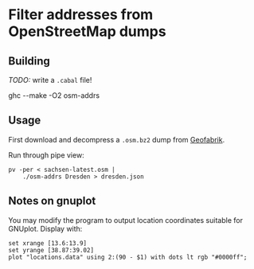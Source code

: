 # Filter addresses from OpenStreetMap dumps

## Building

*TODO:* write a `.cabal` file!

ghc --make -O2 osm-addrs

## Usage

First download and decompress a `.osm.bz2` dump from
[Geofabrik](http://download.geofabrik.de/europe/germany/sachsen.html).

Run through pipe view:
```shell
pv -per < sachsen-latest.osm |
	./osm-addrs Dresden > dresden.json
```

## Notes on gnuplot

You may modify the program to output location coordinates suitable for
GNUplot. Display with:
```gnuplot
set xrange [13.6:13.9]
set yrange [38.87:39.02]
plot "locations.data" using 2:(90 - $1) with dots lt rgb "#0000ff";
```
